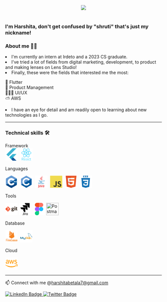 <div id="header" align="center">
  <img src="https://media3.giphy.com/media/cJSDRt8csBx0A7YFfh/giphy.gif?cid=ecf05e47yf8zji5ve2kx9n0t3jb5eu4czpycztzkk36q8v6m&rid=giphy.gif&ct=g" width="300"/>
</div>
<br>

<h3>I'm Harshita, don't get confused by "shruti" that's just my nickname! </h3>


<h3>About me 👩🏽</h3>
<li>I'm currently an intern at Irdeto and a 2023 CS graduate.
<li>I've tried a lot of fields from digital marketing, development, to product and making lenses on Lens Studio!
<li>Finally, these were the fields that interested me the most:
<p>
🌱 Flutter <br>
🎨 Product Management <br>
👩🏼‍🎨 UI/UX <br>
⛅️ AWS  <br>
</p>
<li>I have an eye for detail and am readily open to learning about new technologies as I go.
<hr>

<h3>Technical skills 🛠️ </h3>
Framework 
<div>
<img src="https://github.com/devicons/devicon/blob/master/icons/flutter/flutter-original.svg" title="Flutter" alt="Flutter" width="40" height="40"/>&nbsp;
<img src="https://github.com/devicons/devicon/blob/master/icons/react/react-original-wordmark.svg" title="React" alt="React" width="40" height="40"/>&nbsp;</div>

Languages
<div>
<img src="https://github.com/devicons/devicon/blob/master/icons/cplusplus/cplusplus-original.svg" title="C++" alt="C++" width="40" height="40"/>&nbsp;
<img src="https://github.com/devicons/devicon/blob/master/icons/c/c-original.svg" title="C" alt="C" width="40" height="40"/>&nbsp;
<img src="https://github.com/devicons/devicon/blob/master/icons/java/java-original-wordmark.svg" title="Java" alt="Java" width="40" height="40"/>&nbsp;
<img src="https://github.com/devicons/devicon/blob/master/icons/javascript/javascript-original.svg" title="JavaScript" alt="JavaScript" width="40" height="40"/>&nbsp;
<img src="https://github.com/devicons/devicon/blob/master/icons/html5/html5-original.svg" title="HTML5" alt="HTML" width="40" height="40"/>&nbsp;
<img src="https://github.com/devicons/devicon/blob/master/icons/css3/css3-plain-wordmark.svg"  title="CSS3" alt="CSS" width="40" height="40"/>&nbsp;
</div>

Tools
<div>
  <img src="https://github.com/devicons/devicon/blob/master/icons/git/git-original-wordmark.svg" title="Git" **alt="Git" width="40" height="40"/>
    <img src="https://github.com/devicons/devicon/blob/master/icons/jira/jira-plain-wordmark.svg" title="Jira" **alt="Jira" width="40" height="40"/>
    <img src="https://github.com/devicons/devicon/blob/master/icons/figma/figma-original.svg" title="Figma" **alt="Figma" width="40" height="40"/>
    <img src="https://cdn.worldvectorlogo.com/logos/postman.svg" title="Postman" **alt="Postman" width="40" height="40"/>
</div>

Database
<div>
<img src="https://github.com/devicons/devicon/blob/master/icons/firebase/firebase-plain-wordmark.svg" title="Firebase" alt="Firebase" width="40" height="40"/>&nbsp;
<img src="https://github.com/devicons/devicon/blob/master/icons/mysql/mysql-original-wordmark.svg" title="MySQL"  alt="MySQL" width="40" height="40"/>&nbsp;
</div>

Cloud
<div>
<img src="https://github.com/devicons/devicon/blob/master/icons/amazonwebservices/amazonwebservices-plain-wordmark.svg" title="AWS" alt="AWS" width="40" height="40"/>&nbsp;
  </div>

<hr>


📫 Connect with me @harshitabetala7@gmail.com
<div id="badges">
  <a href="https://www.linkedin.com/in/harshita-betala-ab4b32169/">
    <img src="https://img.shields.io/badge/LinkedIn-blue?style=for-the-badge&logo=linkedin&logoColor=white" alt="LinkedIn Badge"/>
  </a>
  <a href="https://twitter.com/BetalaHarshita">
    <img src="https://img.shields.io/badge/Twitter-blue?style=for-the-badge&logo=twitter&logoColor=white" alt="Twitter Badge"/>
  </a>
</div>

<!--- <img src="https://komarev.com/ghpvc/?username=shrutibetala7&style=flat-square&color=blue" alt=""/> --->

<!---
shrutibetala7/shrutibetala7 is a ✨ special ✨ repository because its `README.md` (this file) appears on your GitHub profile.
You can click the Preview link to take a look at your changes.
--->
